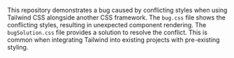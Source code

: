 This repository demonstrates a bug caused by conflicting styles when using Tailwind CSS alongside another CSS framework. The `bug.css` file shows the conflicting styles, resulting in unexpected component rendering. The `bugSolution.css` file provides a solution to resolve the conflict. This is common when integrating Tailwind into existing projects with pre-existing styling.